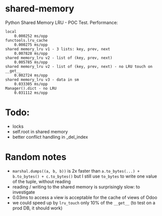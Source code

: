 # shared-memory

Python Shared Memory LRU - POC Test. Performance:

```
local
    0.000252 ms/opp
functools.lru_cache
    0.000275 ms/opp
shared memory_lru v1 - 3 lists: key, prev, next
    0.007828 ms/opp
shared memory_lru v2 - list of (key, prev, next)
    0.005785 ms/opp
shared memory_lru v2 - list of (key, prev, next) - no LRU touch on __get__
    0.002724 ms/opp
shared memory_lru v3 - data in sm
    0.033305 ms/opp
Manager().dict - no LRU
    0.031112 ms/opp
```

# Todo:

- locks
- self.root in shared memory
- better conflict handling in _del_index

# Random notes

- `marshal.dumps((a, b, b))` is 2x faster than `a.to_bytes(...) + b.to_bytes() + c.to_bytes()`
  but I still use `to_bytes` to write one value of the tuple, without reading
- reading / writing to the shared memory is surprisingly slow: to investigate
- 0.03ms to access a view is acceptable for the cache of views of Odoo
- we could speed up by `lru_touch` only 10% of the `__get__` (to test on a prod DB, it should work)

